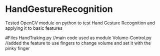 # HandGestureRecognition
Tested OpenCV module on python to test Hand Gesture Recognition and applying it to basic features

#Files
HandTraking.py //main code used as module
Volume-Control.py //added the feature to use fingers to change volume and set it with the pinky finger
